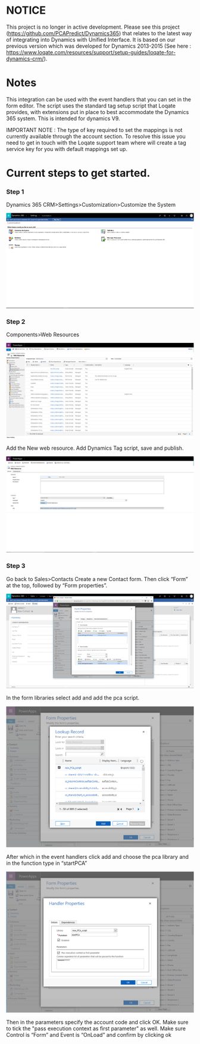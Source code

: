 # NOTICE

This project is no longer in active development. Please see this project (https://github.com/PCAPredict/Dynamics365) that relates to the latest way of integrating into Dynamics with Unified Interface. It is based on our previous version which was developed for Dynamics 2013-2015 (See here : https://www.loqate.com/resources/support/setup-guides/loqate-for-dynamics-crm/).

# Notes

This integration can be used with the event handlers that you can set in the form editor. The script uses the standard tag setup script that Loqate provides, with extensions put in place to best accommodate the Dynamics 365 system. This is intended for dynamics V9.

IMPORTANT NOTE : The type of key required to set the mappings is not currently available through the account section. To resolve this issue you need to get in touch with the Loqate support team where will create a tag service key for you with default mappings set up.

# Current steps to get started.

### Step 1

Dynamics 365 CRM>Settings>Customization>Customize the System

![alt text](images/screenshot1.png)
 
### Step 2

Components>Web Resources

![alt text](images/screenshot2.png)
 
Add the New web resource. Add Dynamics Tag script, save and publish.

![alt text](images/screenshot3.png)
 
### Step 3

Go back to Sales>Contacts
Create a new Contact form. Then click “Form” at the top, followed by “Form properties”.

![alt text](images/screenshot4.png)
 
In the form libraries select add and add the pca script.

![alt text](images/screenshot5.png)
 
After which in the event handlers click add and choose the pca library and in the function type in “startPCA”

![alt text](images/screenshot6.png)
 
Then in the parameters specify the account code and click OK. Make sure to tick the "pass execution context as first parameter" as well.
Make sure Control is “Form” and Event is “OnLoad” and confirm by clicking ok

